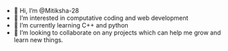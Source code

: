 - 👋 Hi, I’m @Mitiksha-28
- 👀 I’m interested in computative coding and web development
- 🌱 I’m currently learning C++ and python
- 💞️ I’m looking to collaborate on any projects which can help me grow and learn new things.
  

<!---
Mitiksha-28/Mitiksha-28 is a ✨ special ✨ repository because its `README.md` (this file) appears on your GitHub profile.
You can click the Preview link to take a look at your changes.
--->
